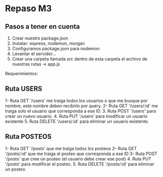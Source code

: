 # Repaso M3

## Pasos a tener en cuenta

1. Crear nuestro package.json
2. Instalar: express, nodemon, morgan
3. Configuramos package.json para nodemon
4. Levantar el servidor...
5. Crear una carpeta llamada src
    dentro de esta carpeta el archivo de nuestras rutas -> app.js

Requerimientos:

## Ruta USERS
1- Ruta GET '/users' me traiga todos los usuarios o que me busque por nombre, este nombre deben recibirlo por query.
2- Ruta GET '/users/:id' me traiga solo el usuario que corresponda a ese ID.
3. Ruta POST '/users' para crear un nuevo usuario.
4. Ruta PUT '/users' para modificar un usuario existente
5. Ruta DELETE '/users/:id' para eliminar un usuario existente.

## Ruta POSTEOS 
1- Ruta GET '/posts' que me traiga todos los posteos
2- Ruta GET '/posts/:id' que me traiga el posteo que corresponda a ese ID
3- Ruta POST '/posts' que cree un posteo (el usuario debe crear ese post)
4. Ruta PUT '/posts' para modificar el posteo.
5. Ruta DELETE '/posts/:id' para eliminar un posteo

